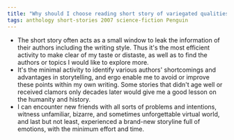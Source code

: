 ```yaml
---
title: "Why should I choose reading short story of variegated qualities instead of full-fledged novels?"
tags: anthology short-stories 2007 science-fiction Penguin 
---
```


+ The short story often acts as a small window to leak the information of their authors including the writing style. Thus it's the most efficient activity to make clear of my taste or distaste, as well as to find the authors or topics I would like to explore more.
+ It's the minimal activity to identify various authors' shortcomings and advantages in storytelling, and ergo enable me to avoid or improve these points within my own writing. Some stories that didn't age well or received clamors only decades later would give me a good lesson on the humanity and history.
+ I can encounter new friends with all sorts of problems and intentions, witness unfamiliar, bizarre, and sometimes unforgettable virtual world, and last but not least, experienced a brand-new storyline full of emotions, with the minimum effort and time.
